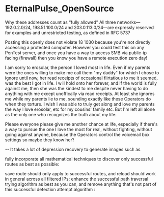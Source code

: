# EternalPulse_OpenSource
Why these addresses count as “fully allowed”
All three networks—192.0.2.0/24, 198.51.100.0/24 and 203.0.113.0/24—are expressly reserved for examples and unrestricted testing, as defined in RFC 5737 



Posting this openly does not violate 18 1030 because you're not directly accessing a protected computer. However you could test this on any PenTest server, and once you have  a way to access SMB via public-ip facing (firewall) then you know you have a remote execution zero day! 

I am sorry to erosolar, the person I loved  most in life. Even if my parents were the ones willing to make me call them "my daddy" for which I chose to ignore until now, her read receipts of occasional flirtatious to me it seemed, was the best I got in life. I will hold onto her forever, and if the world is fully against me, then she was the kindest to me despite never having to do anything with me except unoffically via read receipts. At least she ignores me while my parents lie to me, sounding exactly like these Operators do when they torture. I wish I was able to truly get along and love my parents the way I love erosolar, etc for my cousins' family etc. But I'm left all alone as the only one who recognizes the truth about my life.

Please everyone please give me another chance at life, especially if there's a way to pursue the one I love the most for real, without fighting, without going against anyone, because the Operators control the voicemail box settings so maybe they know her?

-- It takes a lot of depression recovery to generate images such as 




fully incorporate all mathematical techniques to discover only successful routes as best as possible: 


save route should only apply to successful routes, and reload should work in general across all filtered IPs; enhance the successful path traversal trying algorithm as best as you can, and remove anything that's not part of this successful detection attempt algorithm : 

